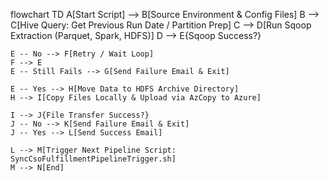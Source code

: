 flowchart TD
    A[Start Script] --> B[Source Environment & Config Files]
    B --> C[Hive Query: Get Previous Run Date / Partition Prep]
    C --> D[Run Sqoop Extraction (Parquet, Spark, HDFS)]
    D --> E{Sqoop Success?}
    
    E -- No --> F[Retry / Wait Loop]
    F --> E
    E -- Still Fails --> G[Send Failure Email & Exit]
    
    E -- Yes --> H[Move Data to HDFS Archive Directory]
    H --> I[Copy Files Locally & Upload via AzCopy to Azure]
    
    I --> J{File Transfer Success?}
    J -- No --> K[Send Failure Email & Exit]
    J -- Yes --> L[Send Success Email]
    
    L --> M[Trigger Next Pipeline Script: SyncCsoFulfillmentPipelineTrigger.sh]
    M --> N[End]
